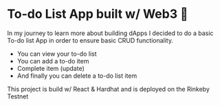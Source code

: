 # To-do List App built w/ Web3 🦄

In my journey to learn more about building dApps I decided to do a basic To-do list App
in order to ensure basic CRUD functionality.

- You can view your to-do list
- You can add a to-do item
- Complete item (update)
- And finally you can delete a to-do list item


This project is build w/ React & Hardhat and is deployed on the Rinkeby Testnet
